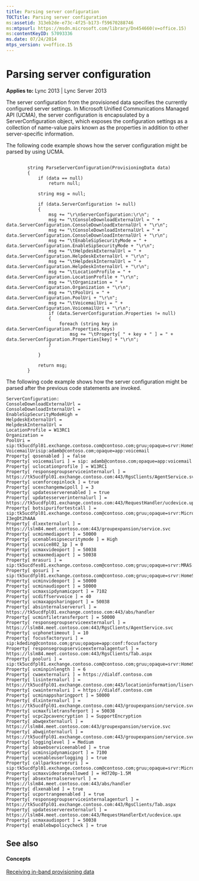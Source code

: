 ```yaml
---
title: Parsing server configuration
TOCTitle: Parsing server configuration
ms:assetid: 313eb2de-e73c-4f25-b173-f59670288746
ms:mtpsurl: https://msdn.microsoft.com/library/Dn454660(v=office.15)
ms:contentKeyID: 57093336
ms.date: 07/24/2014
mtps_version: v=office.15
---
```


# Parsing server configuration


**Applies to:** Lync 2013 | Lync Server 2013

The server configuration from the provisioned data specifies the currently configured server settings. In Microsoft Unified Communications Managed API (UCMA), the server configuration is encapsulated by a ServerConfiguration object, which exposes the configuration settings as a collection of name-value pairs known as the properties in addition to other server-specific information.

The following code example shows how the server configuration might be parsed by using UCMA.

```SCR

        string ParseServerConfiguration(ProvisioningData data)
        {
            if (data == null)
                return null;

            string msg = null;

            if (data.ServerConfiguration != null)
            {
                msg += "\r\nServerConfiguration:\r\n";
                msg += "\tConsoleDownloadExternalUrl = " + data.ServerConfiguration.ConsoleDownloadExternalUrl + "\r\n";
                msg += "\tConsoleDownloadInternalUrl = " + data.ServerConfiguration.ConsoleDownloadInternalUrl + "\r\n";
                msg += "\tEnableSipSecurityMode = " + data.ServerConfiguration.EnableSipSecurityMode + "\r\n";
                msg += "\tHelpdeskExternalUrl = " + data.ServerConfiguration.HelpdeskExternalUrl + "\r\n";
                msg += "\tHelpdeskInternalUrl = " + data.ServerConfiguration.HelpdeskInternalUrl + "\r\n";
                msg += "\tLocationProfile = " + data.ServerConfiguration.LocationProfile + "\r\n";
                msg += "\tOrganization = " + data.ServerConfiguration.Organization + "\r\n";
                msg += "\tPoolUri = " + data.ServerConfiguration.PoolUri + "\r\n";
                msg += "\tVoicemailUri = " + data.ServerConfiguration.VoicemailUri + "\r\n";
                if (data.ServerConfiguration.Properties != null)
                {
                    foreach (string key in data.ServerConfiguration.Properties.Keys)
                        msg += "\tProperty[ " + key + " ] = " + data.ServerConfiguration.Properties[key] + "\r\n";
                }

            }

            return msg;
        }

```

The following code example shows how the server configuration might be parsed after the previous code statements are invoked.

    ServerConfiguration:
    ConsoleDownloadExternalUrl = 
    ConsoleDownloadInternalUrl = 
    EnableSipSecurityModeHigh = 
    HelpdeskExternalUrl = 
    HelpdeskInternalUrl = 
    LocationProfile = W13RC1
    Organization = 
    PoolUri = sip:tk5ucdfpl01.exchange.contoso.com@contoso.com;gruu;opaque=srvr:HomeServer:AkqNlc1ANlGQgU_kQeAuUwAA
    VoicemailUrisip:adamb@contoso.com;opaque=app:voicemail
    Property[ qosenabled ] = false
    Property[ voicemailuri ] = sip: adamb@contoso.com;opaque=app:voicemail
    Property[ uclocationprofile ] = W13RC1
    Property[ responsegroupserviceinternalurl ] = https://tk5ucdfpl01.exchange.contoso.com:443/RgsClients/AgentService.svc
    Property[ ucenforcepinlock ] = true
    Property[ ucexchangemwipoll ] = 3
    Property[ updatesserverenabled ] = true
    Property[ updatesserverinternalurl ] = https://tk5ucdfpl01.exchange.contoso.com:443/RequestHandler/ucdevice.upx
    Property[ botsipurifortestcall ] = sip:tk5ucdfpl01.exchange.contoso.com@contoso.com;gruu;opaque=srvr:Microsoft.Rtc.Applications.testbot:gZRWjP73kFOm-I3egDt2hAAA
    Property[ dlxexternalurl ] = https://lslm84.meet.contoso.com:443/groupexpansion/service.svc
    Property[ ucminmediaport ] = 50000
    Property[ ucenablesipsecuritymode ] = High
    Property[ ucvoice802_1p ] = 0
    Property[ ucmaxvideoport ] = 50038
    Property[ ucmaxmediaport ] = 50038
    Property[ mrasuri ] = sip:tk5ucdfes01.exchange.contoso.com@contoso.com;gruu;opaque=srvr:MRAS:k9JWeflVVl6GdopUWZcgWwAA
    Property[ qosuri ] = sip:tk5ucdfpl01.exchange.contoso.com@contoso.com;gruu;opaque=srvr:HomeServer:AkqNlc1ANlGQgU_kQeAuUwAA
    Property[ ucminvideoport ] = 50000
    Property[ ucminaudioport ] = 50000
    Property[ ucmaxsipdynamicport ] = 7102
    Property[ ucdiffservvoice ] = 40
    Property[ ucmaxappsharingport ] = 50038
    Property[ absinternalserverurl ] = https://tk5ucdfpl01.exchange.contoso.com:443/abs/handler
    Property[ ucminfiletransferport ] = 50000
    Property[ responsegroupserviceexternalurl ] = https://lslm84.meet.contoso.com:443/RgsClients/AgentService.svc
    Property[ ucphonetimeout ] = 10
    Property[ focusfactoryuri ] = sip:kdeding@contoso.com;gruu;opaque=app:conf:focusfactory
    Property[ responsegroupserviceexternalagenturl ] = https://lslm84.meet.contoso.com:443/RgsClients/Tab.aspx
    Property[ pooluri ] = sip:tk5ucdfpl01.exchange.contoso.com@contoso.com;gruu;opaque=srvr:HomeServer:AkqNlc1ANlGQgU_kQeAuUwAA
    Property[ ucminpinlength ] = 6
    Property[ cwaexternaluri ] = https://dialdf.contoso.com
    Property[ lisinternalurl ] = https://tk5ucdfpl01.exchange.contoso.com:443/locationinformation/liservice.svc
    Property[ cwainternaluri ] = https://dialdf.contoso.com
    Property[ ucminappsharingport ] = 50000
    Property[ dlxinternalurl ] = https://tk5ucdfpl01.exchange.contoso.com:443/groupexpansion/service.svc
    Property[ ucmaxfiletransferport ] = 50038
    Property[ ucpc2pcavencryption ] = SupportEncryption
    Property[ abwqexternalurl ] = https://lslm84.meet.contoso.com:443/groupexpansion/service.svc
    Property[ abwqinternalurl ] = https://tk5ucdfpl01.exchange.contoso.com:443/groupexpansion/service.svc
    Property[ logginglevel ] = Medium
    Property[ abswebserviceenabled ] = true
    Property[ ucminsipdynamicport ] = 7100
    Property[ ucenableuserlogging ] = true
    Property[ callparkserveruri ] = sip:tk5ucdfpl01.exchange.contoso.com@contoso.com;gruu;opaque=srvr:Microsoft.Rtc.Applications.Cps:-6_tNOSJcFmTWxQQy8HPTAAA
    Property[ ucmaxvideorateallowed ] = Hd720p-1.5M
    Property[ absexternalserverurl ] = https://lslm84.meet.contoso.com:443/abs/handler
    Property[ dlxenabled ] = true
    Property[ ucportrangeenabled ] = true
    Property[ responsegroupserviceinternalagenturl ] = https://tk5ucdfpl01.exchange.contoso.com:443/RgsClients/Tab.aspx
    Property[ updatesserverexternalurl ] = https://lslm84.meet.contoso.com:443/RequestHandlerExt/ucdevice.upx
    Property[ ucmaxaudioport ] = 50038
    Property[ enablebwpolicycheck ] = true

## See also

#### Concepts

[Receiving in-band provisioning data](receiving-in-band-provisioning-data.md)

